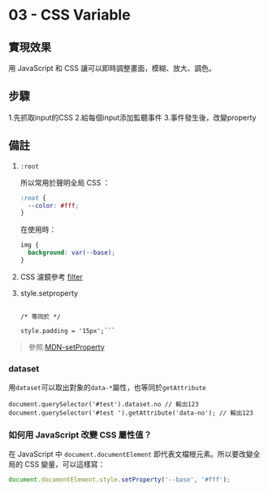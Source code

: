 # 03 - CSS Variable

## 實現效果

用 JavaScript 和 CSS 讓可以即時調整畫面，模糊、放大、調色。

## 步驟

1.先抓取input的CSS
2.給每個input添加監聽事件
3.事件發生後，改變property

## 備註
	
1. `:root` 
	
	所以常用於聲明全局 CSS ：
	
	```css
	:root {
	  --color: #fff;
	}
	```
	
	在使用時：
	
	```css
	img {
	  background: var(--base);
	}
	```
	
2. CSS 濾鏡參考 [filter](https://developer.mozilla.org/zh-CN/docs/Web/CSS/filter)

3. style.setproperty

	```style.setProperty('padding', '15px');
	
 	/* 等同於 */
	
	style.padding = '15px';```
	
>參照:[MDN-setProperty](https://developer.mozilla.org/en-US/docs/Web/API/CSSStyleDeclaration/setProperty)

### **dataset**

用```dataset```可以取出對象的```data-*```屬性，也等同於```getAttribute```

```<div id="test" data-no="123"></div>
document.querySelector('#test').dataset.no // 輸出123
document.querySelector('#test ').getAttribute('data-no'); // 輸出123
```
	
### **如何用 JavaScript 改變 CSS 屬性值？**

在 JavaScript 中 `document.documentElement` 即代表文檔根元素。所以要改變全局的 CSS 變量，可以這樣寫：
	
```js
document.documentElement.style.setProperty('--base', '#fff');
```
